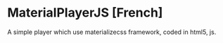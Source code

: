 # MaterialPlayerJS [French]
A simple player which use materializecss framework, coded in html5, js.
